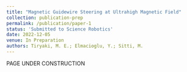 ```yaml
---
title: "Magnetic Guidewire Steering at Ultrahigh Magnetic Field"
collection: publication-prep
permalink: /publication/paper-1
status: 'Submitted to Science Robotics'
date: 2022-12-05
venue: In Preparation
authors: Tiryaki, M. E.; Elmacioglu, Y.; Sitti, M.
---
```


PAGE UNDER CONSTRUCTION